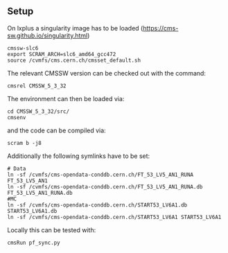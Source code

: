 
## Setup
On lxplus a singularity image has to be loaded (https://cms-sw.github.io/singularity.html)
```
cmssw-slc6
export SCRAM_ARCH=slc6_amd64_gcc472
source /cvmfs/cms.cern.ch/cmsset_default.sh
```
The relevant CMSSW version can be checked out with the command:
```
cmsrel CMSSW_5_3_32
```
The environment can then be loaded via:
```
cd CMSSW_5_3_32/src/
cmsenv
```
and the code can be compiled via:
```
scram b -j8
```
Additionally the following symlinks have to be set:
```
# Data
ln -sf /cvmfs/cms-opendata-conddb.cern.ch/FT_53_LV5_AN1_RUNA FT_53_LV5_AN1
ln -sf /cvmfs/cms-opendata-conddb.cern.ch/FT_53_LV5_AN1_RUNA.db FT_53_LV5_AN1_RUNA.db
#MC
ln -sf /cvmfs/cms-opendata-conddb.cern.ch/START53_LV6A1.db START53_LV6A1.db
ln -sf /cvmfs/cms-opendata-conddb.cern.ch/START53_LV6A1 START53_LV6A1
```
Locally this can be tested with:
```
cmsRun pf_sync.py
```
